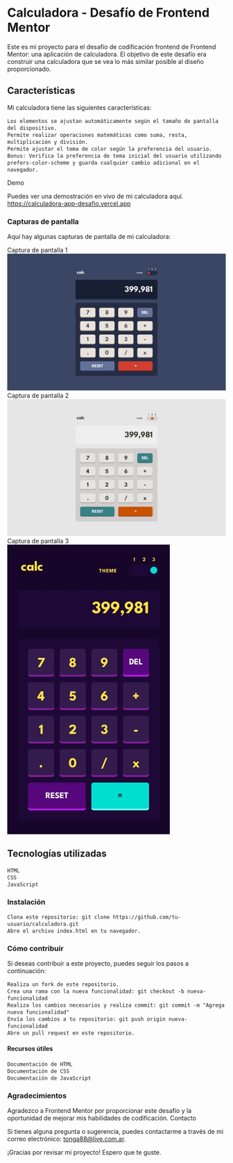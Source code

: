 # Calculadora - Desafío de Frontend Mentor

Este es mi proyecto para el desafío de codificación frontend de Frontend Mentor: una aplicación de calculadora. El objetivo de este desafío era construir una calculadora que se vea lo más similar posible al diseño proporcionado.

## Características

Mi calculadora tiene las siguientes características:

    Los elementos se ajustan automáticamente según el tamaño de pantalla del dispositivo.
    Permite realizar operaciones matemáticas como suma, resta, multiplicación y división.
    Permite ajustar el tema de color según la preferencia del usuario.
    Bonus: Verifica la preferencia de tema inicial del usuario utilizando prefers-color-scheme y guarda cualquier cambio adicional en el navegador.

Demo

Puedes ver una demostración en vivo de mi calculadora aquí.
https://calculadora-app-desafio.vercel.app

### Capturas de pantalla

Aquí hay algunas capturas de pantalla de mi calculadora:

Captura de pantalla 1
<img src="assets/design/desktop-design-theme-1.jpg">
Captura de pantalla 2
<img src="assets/design/desktop-design-theme-2.jpg">
Captura de pantalla 3
<img src="assets/design/mobile-design-theme-3.jpg">
## Tecnologías utilizadas

    HTML
    CSS
    JavaScript

### Instalación

    Clona este repositorio: git clone https://github.com/tu-usuario/calculadora.git
    Abre el archivo index.html en tu navegador.

### Cómo contribuir

Si deseas contribuir a este proyecto, puedes seguir los pasos a continuación:

    Realiza un fork de este repositorio.
    Crea una rama con la nueva funcionalidad: git checkout -b nueva-funcionalidad
    Realiza los cambios necesarios y realiza commit: git commit -m "Agrega nueva funcionalidad"
    Envía los cambios a tu repositorio: git push origin nueva-funcionalidad
    Abre un pull request en este repositorio.

#### Recursos útiles

    Documentación de HTML
    Documentación de CSS
    Documentación de JavaScript

### Agradecimientos

Agradezco a Frontend Mentor por proporcionar este desafío y la oportunidad de mejorar mis habilidades de codificación.
Contacto

Si tienes alguna pregunta o sugerencia, puedes contactarme a través de mi correo electrónico: tonga88@live.com.ar.

¡Gracias por revisar mi proyecto! Espero que te guste.